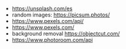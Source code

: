 - https://unsplash.com/es
- random images: https://picsum.photos/
- https://www.pexels.com/api/
- https://www.pexels.com/
- background removal https://objectcut.com/
- https://www.photoroom.com/api